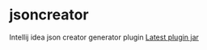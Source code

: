 # jsoncreator
Intellij idea json creator generator plugin
[Latest plugin jar](https://github.com/volkov/jsoncreator/releases/download/0.1/jsoncreator.jar)
